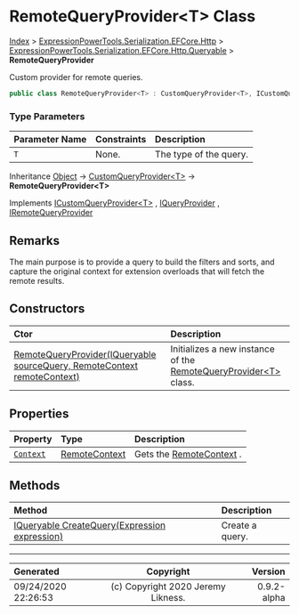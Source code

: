﻿# RemoteQueryProvider&lt;T> Class

[Index](../index.md) > [ExpressionPowerTools.Serialization.EFCore.Http](ExpressionPowerTools.Serialization.EFCore.Http.a.md) > [ExpressionPowerTools.Serialization.EFCore.Http.Queryable](ExpressionPowerTools.Serialization.EFCore.Http.Queryable.n.md) > **RemoteQueryProvider<T>**

Custom provider for remote queries.

```csharp
public class RemoteQueryProvider<T> : CustomQueryProvider<T>, ICustomQueryProvider<T>, IRemoteQueryProvider
```

### Type Parameters

| Parameter Name | Constraints | Description |
| :-- | :-- | :-- |
| `T` | None. | The type of the query. |

Inheritance [Object](https://docs.microsoft.com/dotnet/api/system.object) → [CustomQueryProvider&lt;T>](ExpressionPowerTools.Core.Providers.CustomQueryProvider`1.cs.md) → **RemoteQueryProvider&lt;T>**

Implements  [ICustomQueryProvider&lt;T>](ExpressionPowerTools.Core.Signatures.ICustomQueryProvider`1.i.md) ,  [IQueryProvider](https://docs.microsoft.com/dotnet/api/system.linq.iqueryprovider) ,  [IRemoteQueryProvider](ExpressionPowerTools.Serialization.EFCore.Http.Signatures.IRemoteQueryProvider.i.md) 

## Remarks

The main purpose is to provide a query to build the filters and sorts, and capture
            the original context for extension overloads that will fetch the remote results.

## Constructors

| Ctor | Description |
| :-- | :-- |
| [RemoteQueryProvider(IQueryable sourceQuery, RemoteContext remoteContext)](ExpressionPowerTools.Serialization.EFCore.Http.Queryable.RemoteQueryProvider`1.ctor.md#remotequeryprovideriqueryable-sourcequery-remotecontext-remotecontext) | Initializes a new instance of the [RemoteQueryProvider&lt;T>](ExpressionPowerTools.Serialization.EFCore.Http.Queryable.RemoteQueryProvider`1.cs.md) class. |
## Properties

| Property | Type | Description |
| :-- | :-- | :-- |
| [`Context`](ExpressionPowerTools.Serialization.EFCore.Http.Queryable.RemoteQueryProvider`1.Context.prop.md) | [RemoteContext](ExpressionPowerTools.Serialization.EFCore.Http.Queryable.RemoteContext.cs.md) | Gets the [RemoteContext](ExpressionPowerTools.Serialization.EFCore.Http.Queryable.RemoteContext.cs.md) . |

## Methods

| Method | Description |
| :-- | :-- |
| [IQueryable CreateQuery(Expression expression)](ExpressionPowerTools.Serialization.EFCore.Http.Queryable.RemoteQueryProvider`1.CreateQuery.m.md) | Create a query. |

---

| Generated | Copyright | Version |
| :-- | :-: | --: |
| 09/24/2020 22:26:53 | (c) Copyright 2020 Jeremy Likness. | 0.9.2-alpha |
